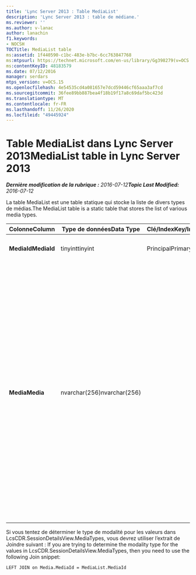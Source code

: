 ```yaml
---
title: 'Lync Server 2013 : Table MediaList'
description: 'Lync Server 2013 : table de médiane.'
ms.reviewer: ''
ms.author: v-lanac
author: lanachin
f1.keywords:
- NOCSH
TOCTitle: MediaList table
ms:assetid: 1f440590-c1bc-483e-b7bc-6cc763847768
ms:mtpsurl: https://technet.microsoft.com/en-us/library/Gg398279(v=OCS.15)
ms:contentKeyID: 48183579
ms.date: 07/12/2016
manager: serdars
mtps_version: v=OCS.15
ms.openlocfilehash: 4e54535cd4a081657e7dcd59446cf65aaa3af7cd
ms.sourcegitcommit: 36fee89bb887bea4f18b19f17a8c69daf5bc423d
ms.translationtype: MT
ms.contentlocale: fr-FR
ms.lasthandoff: 11/26/2020
ms.locfileid: "49445924"
---
```

# <a name="medialist-table-in-lync-server-2013"></a><span data-ttu-id="c9c5a-103">Table MediaList dans Lync Server 2013</span><span class="sxs-lookup"><span data-stu-id="c9c5a-103">MediaList table in Lync Server 2013</span></span>

<div data-xmlns="http://www.w3.org/1999/xhtml">

<div class="topic" data-xmlns="http://www.w3.org/1999/xhtml" data-msxsl="urn:schemas-microsoft-com:xslt" data-cs="https://msdn.microsoft.com/">

<div data-asp="https://msdn2.microsoft.com/asp">



</div>

<div id="mainSection">

<div id="mainBody"><span data-ttu-id="c9c5a-104">

<span> </span></span><span class="sxs-lookup"><span data-stu-id="c9c5a-104">

<span> </span></span></span>

<span data-ttu-id="c9c5a-105">_**Dernière modification de la rubrique :** 2016-07-12_</span><span class="sxs-lookup"><span data-stu-id="c9c5a-105">_**Topic Last Modified:** 2016-07-12_</span></span>

<span data-ttu-id="c9c5a-106">La table MediaList est une table statique qui stocke la liste de divers types de médias.</span><span class="sxs-lookup"><span data-stu-id="c9c5a-106">The MediaList table is a static table that stores the list of various media types.</span></span>


<table>
<colgroup>
<col style="width: 25%" />
<col style="width: 25%" />
<col style="width: 25%" />
<col style="width: 25%" />
</colgroup>
<thead>
<tr class="header">
<th><span data-ttu-id="c9c5a-107">Colonne</span><span class="sxs-lookup"><span data-stu-id="c9c5a-107">Column</span></span></th>
<th><span data-ttu-id="c9c5a-108">Type de données</span><span class="sxs-lookup"><span data-stu-id="c9c5a-108">Data Type</span></span></th>
<th><span data-ttu-id="c9c5a-109">Clé/Index</span><span class="sxs-lookup"><span data-stu-id="c9c5a-109">Key/Index</span></span></th>
<th><span data-ttu-id="c9c5a-110">Détails</span><span class="sxs-lookup"><span data-stu-id="c9c5a-110">Details</span></span></th>
</tr>
</thead>
<tbody>
<tr class="odd">
<td><p><span data-ttu-id="c9c5a-111"><strong>MediaId</strong></span><span class="sxs-lookup"><span data-stu-id="c9c5a-111"><strong>MediaId</strong></span></span></p></td>
<td><p><span data-ttu-id="c9c5a-112">tinyint</span><span class="sxs-lookup"><span data-stu-id="c9c5a-112">tinyint</span></span></p></td>
<td><p><span data-ttu-id="c9c5a-113">Principal</span><span class="sxs-lookup"><span data-stu-id="c9c5a-113">Primary</span></span></p></td>
<td><p><span data-ttu-id="c9c5a-114">Valeur : 1-7</span><span class="sxs-lookup"><span data-stu-id="c9c5a-114">Values: 1-7</span></span></p></td>
</tr>
<tr class="even">
<td><p><span data-ttu-id="c9c5a-115"><strong>Media</strong></span><span class="sxs-lookup"><span data-stu-id="c9c5a-115"><strong>Media</strong></span></span></p></td>
<td><p><span data-ttu-id="c9c5a-116">nvarchar(256)</span><span class="sxs-lookup"><span data-stu-id="c9c5a-116">nvarchar(256)</span></span></p></td>
<td></td>
<td><p><span data-ttu-id="c9c5a-117">Mappage statique de MediaID et des valeurs média :</span><span class="sxs-lookup"><span data-stu-id="c9c5a-117">Static mapping of MediaID and Media values:</span></span></p>
<ul>
<li><p><span data-ttu-id="c9c5a-118">1-MESSAGE INSTANTANÉ</span><span class="sxs-lookup"><span data-stu-id="c9c5a-118">1 – IM</span></span></p></li>
<li><p><span data-ttu-id="c9c5a-119">2 – Transfert de fichiers</span><span class="sxs-lookup"><span data-stu-id="c9c5a-119">2 – File Transfer</span></span></p></li>
<li><p><span data-ttu-id="c9c5a-120">3 – Assistance à distance</span><span class="sxs-lookup"><span data-stu-id="c9c5a-120">3 – Remote Assistance</span></span></p></li>
<li><p><span data-ttu-id="c9c5a-121">4 – Partage d’application</span><span class="sxs-lookup"><span data-stu-id="c9c5a-121">4 – Application Sharing</span></span></p></li>
<li><p><span data-ttu-id="c9c5a-122">5-audio</span><span class="sxs-lookup"><span data-stu-id="c9c5a-122">5 – Audio</span></span></p></li>
<li><p><span data-ttu-id="c9c5a-123">6-vidéo</span><span class="sxs-lookup"><span data-stu-id="c9c5a-123">6 – Video</span></span></p></li>
<li><p><span data-ttu-id="c9c5a-124">7 – Invitation d’application</span><span class="sxs-lookup"><span data-stu-id="c9c5a-124">7 – App Invite</span></span></p></li>
</ul></td>
</tr>
</tbody>
</table>


<span data-ttu-id="c9c5a-125">Si vous tentez de déterminer le type de modalité pour les valeurs dans LcsCDR.SessionDetailsView.MediaTypes, vous devrez utiliser l’extrait de Joindre suivant : </span><span class="sxs-lookup"><span data-stu-id="c9c5a-125">If you are trying to determine the modality type for the values in LcsCDR.SessionDetailsView.MediaTypes, then you need to use the following Join snippet:</span></span>

    LEFT JOIN on Media.MediaId = MediaList.MediaId

<span data-ttu-id="c9c5a-126"></div>

<span> </span>

</div>

</div>

</span><span class="sxs-lookup"><span data-stu-id="c9c5a-126"></div>

<span> </span>

</div>

</div>

</span></span></div>

